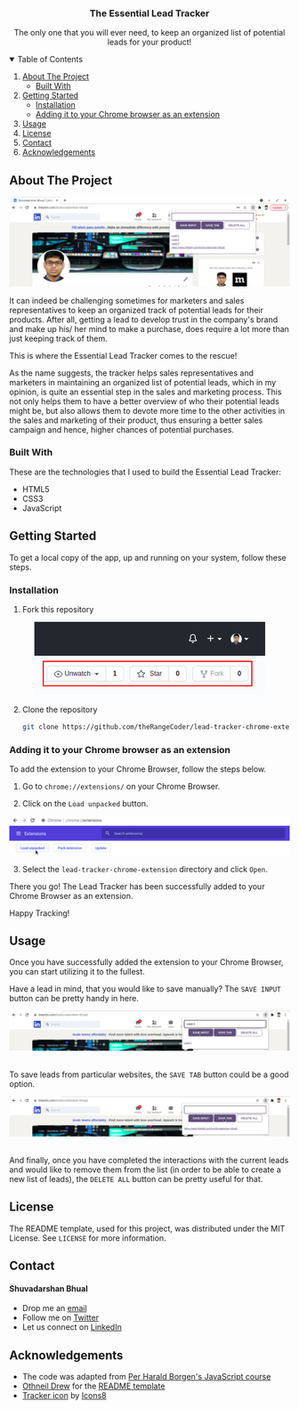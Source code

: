  <h3 align="center">The Essential Lead Tracker</h3>

  <p align="center">
    The only one that you will ever need, to keep an organized list of potential leads for your product!
    <br />
  </p>
</p>



<!-- TABLE OF CONTENTS -->
<details open="open">
  <summary>Table of Contents</summary>
  <ol>
    <li>
      <a href="#about-the-project">About The Project</a>
      <ul>
        <li><a href="#built-with">Built With</a></li>
      </ul>
    </li>
    <li>
      <a href="#getting-started">Getting Started</a>
      <ul>
        <li><a href="#installation">Installation</a></li>
        <li><a href="#adding-it-to-your-chrome-browser-as-an-extension">Adding it to your Chrome browser as an extension</a></li>
      </ul>
    </li>
    <li><a href="#usage">Usage</a></li>
    <li><a href="#license">License</a></li>
    <li><a href="#contact">Contact</a></li>
    <li><a href="#acknowledgements">Acknowledgements</a></li>
  </ol>
</details>



<!-- ABOUT THE PROJECT -->
## About The Project

<div style="text-align:center"><img src="./img/lt_initial.png" /></div>

It can indeed be challenging sometimes for marketers and sales representatives to keep an organized track of potential leads for their products. After all, getting a lead to develop trust in the company's brand and make up his/ her mind to make a purchase, does require a lot more than just keeping track of them.<br/>

This is where the Essential Lead Tracker comes to the rescue!<br/>

As the name suggests, the tracker helps sales representatives and marketers in maintaining an organized list of potential leads, which in my opinion, is quite an essential step in the sales and marketing process. This not only helps them to have a better overview of who their potential leads might be, but also allows them to devote more time to the other activities in the sales and marketing of their product, thus ensuring a better sales campaign and hence, higher chances of potential purchases.<br/>

### Built With

These are the technologies that I used to build the Essential Lead Tracker:
* HTML5
* CSS3
* JavaScript



<!-- GETTING STARTED -->
## Getting Started

To get a local copy of the app, up and running on your system, follow these steps.


### Installation

1. Fork this repository
<div style="text-align:center"><img src="./img/fork.png" /></div>

2. Clone the repository
   ```sh
   git clone https://github.com/theRangeCoder/lead-tracker-chrome-extension.git
   ```

### Adding it to your Chrome browser as an extension

To add the extension to your Chrome Browser, follow the steps below.

1. Go to `chrome://extensions/` on your Chrome Browser.

2. Click on the `Load unpacked` button.

<div style="text-align:center"><img src="./img/load_unpacked.png" /></div>

3. Select the `lead-tracker-chrome-extension` directory and click `Open`.

There you go! The Lead Tracker has been successfully added to your Chrome Browser as an extension.<br/>

Happy Tracking!

<!-- USAGE EXAMPLES -->
## Usage

Once you have successfully added the extension to your Chrome Browser, you can start utilizing it to the fullest.<br/>

Have a lead in mind, that you would like to save manually? The `SAVE INPUT` button can be pretty handy in here.<br/>

<div style="text-align:center"><img src="./img/save_input.png" /></div><br/>

To save leads from particular websites, the `SAVE TAB` button could be a good option.<br/>

<div style="text-align:center"><img src="./img/save_tab.png" /></div><br/>

And finally, once you have completed the interactions with the current leads and would like to remove them from the list (in order to be able to create a new list of leads), the `DELETE ALL` button can be pretty useful for that.


<!-- LICENSE -->
## License

The README template, used for this project, was distributed under the MIT License. See `LICENSE` for more information.



<!-- CONTACT -->
## Contact

#### Shuvadarshan Bhual
* Drop me an [email](mailto:sbhual1998@gmail.com) 
* Follow me on [Twitter](https://twitter.com/theRangeCoder)
* Let us connect on [LinkedIn](https://www.linkedin.com/in/shuvadarshan-bhual)



<!-- ACKNOWLEDGEMENTS -->
## Acknowledgements
* The code was adapted from [Per Harald Borgen's JavaScript course](https://scrimba.com/learn/learnjavascript)
* [Othneil Drew](https://www.othneildrew.com) for the [README template](https://github.com/othneildrew/Best-README-Template)
* <a target="_blank" href="https://icons8.com/icon/89862/euro">Tracker icon</a> by <a target="_blank" href="https://icons8.com">Icons8</a>

